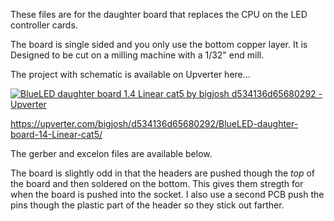These files are for the daughter board that replaces the CPU on the LED controller cards.

The board is single sided and you only use the bottom copper layer. It is Designed to be cut on a milling machine with a 1/32" end mill. 

The project with schematic is available on Upverter here...

[![BlueLED daughter board 1.4 Linear cat5 by bigjosh d534136d65680292 - Upverter](https://upverter.com/bigjosh/d534136d65680292/BlueLED-daughter-board-14-Linear-cat5/embed_img/14449230690000/)](https://upverter.com/bigjosh/d534136d65680292/BlueLED-daughter-board-14-Linear-cat5/#/)

https://upverter.com/bigjosh/d534136d65680292/BlueLED-daughter-board-14-Linear-cat5/



The gerber and excelon files are available below. 

The board is slightly odd in that the headers are pushed though the *top* of the board and then soldered on the bottom. This gives them stregth 
for when the board is pushed into the socket. I also use a second PCB push the pins though the plastic part of the header so they stick out farther. 

